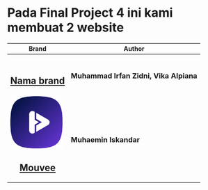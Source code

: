 # Pada Final Project 4 ini kami membuat 2 website

<div align="left"> 
<table>
<thead>
<tr>
<th>Brand</th>
<th>Author</th>
</tr>
</thead>
<tbody>
<tr>
<td>
<a href="" style="text-align:center">
<img src="" width="120px"/>
<h2>Nama brand</h2>
</a>
</td>
<td>
<h3>Muhammad Irfan Zidni, Vika Alpiana</h3>
</td>
</tr>

<tr>
<td>
<a href="https://github.com/MhinHub/sib_react_005_fp4" style="text-align:center">
<img src="./Mouvee/public/icon-384x384.png" width="120px"/>
<h2>Mouvee</h2>
</a>
</td>
<td>
<h3>Muhaemin Iskandar</h3>
</td>
</tr>

</tbody>
</table>

</div>
